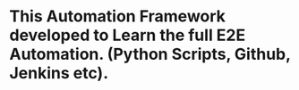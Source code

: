 # This Automation Framework developed to Learn the full E2E Automation. (Python Scripts, Github, Jenkins etc).

